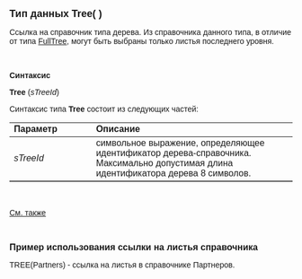 ﻿<html>

<head><META HTTP-EQUIV="Content-Type" CONTENT="text/html; charset=utf-8">
<meta name="GENERATOR" content="Microsoft FrontPage 12.0">
<title>Tree()</title>
</head>

<body>

<p><strong><font size="4" face="Arial">Тип данных Tree( )</font></strong></p>

<p class="label"><font face="Arial">Ссылка на справочник типа дерева. 
Из справочника данного типа, в отличие от типа <a href="FULLTREE().html">FullTree</a>, 
могут быть выбраны только листья последнего уровня.</font></p>

<p class="label">&nbsp;</p>

<p class="label"><font face="Arial"><b>Синтаксис</b></font></p>

<p><font face="Arial"><strong>Tree</strong> (<em>sTreeId</em>)</font></p>

<p><font face="Arial">Синтаксис типа <strong>Tree</strong>
состоит из следующих частей:</font></p>

<table border="1" cellPadding="5" cols="2" frame="below" rules="rows">
<TBODY>
  <tr vAlign="top">
    <td class="label" width="29%"><font face="Arial"><b>Параметр</b></font></td>
    <td class="label" width="71%"><font face="Arial"><strong>Описание</strong></font></td>
  </tr>
  <tr>
    <td width="29%"><em><font face="Arial">sTreeId</font></em></td>
    <td width="71%"><font face="Arial">символьное выражение, 
	определяющее идентификатор дерева-справочника. Максимально допустимая длина 
	идентификатора дерева 8 символов.</font></td>
  </tr>
</TBODY>
</table>

<p class="label">&nbsp;</p>

<p class="label"><font face="Arial"><a href="../types.html">См. также</a></font></p>

<p class="label">&nbsp;</p>

<p><font size="3" face="Arial"><strong>Пример использования ссылки на 
листья справочника</strong></font></p>

<p><font face="Arial">TREE(Partners) - ccылка на листья в справочнике 
Партнеров.</font></p>
</body>
</html>
